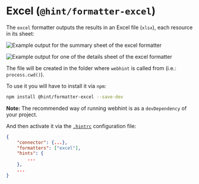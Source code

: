 # Excel (`@hint/formatter-excel`)

The `excel` formatter outputs the results in an Excel file (`xlsx`),
each resource in its sheet:

![Example output for the summary sheet of the excel
formatter](images/summary.png)

![Example output for one of the details sheet of the excel
formatter](images/details.png)

The file will be created in the folder where `webhint` is called from
(i.e.: `process.cwd()`).

To use it you will have to install it via `npm`:

```bash
npm install @hint/formatter-excel --save-dev
```

**Note:** The recommended way of running webhint is as a `devDependency` of
your project.

And then activate it via the [`.hintrc`][hintrc] configuration file:

```json
{
    "connector": {...},
    "formatters": ["excel"],
    "hints": {
        ...
    },
    ...
}
```

<!-- Link labels: -->

[hintrc]: https://webhint.io/docs/user-guide/configuring-webhint/summary/
